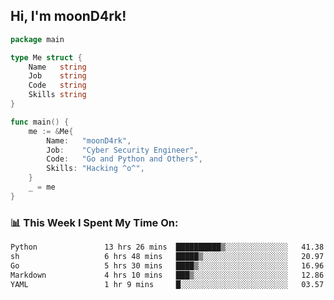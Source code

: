 <h2> Hi, I'm moonD4rk!</h2>

```go
package main

type Me struct {
	Name   string
	Job    string
	Code   string
	Skills string
}

func main() {
	me := &Me{
		Name:   "moonD4rk",
		Job:    "Cyber Security Engineer",
		Code:   "Go and Python and Others",
		Skills: "Hacking ^o^",
	}
	_ = me
}
```

<h3>📊 This Week I Spent My Time On:</h3>
<!-- <img align='right' src="https://github-readme-stats.vercel.app/api?username=moond4rk&show_icons=true&theme=radical", width="300" height="150"> -->

<!--START_SECTION:waka-->

```txt
Python               13 hrs 26 mins  ██████████▒░░░░░░░░░░░░░░   41.38 %
sh                   6 hrs 48 mins   █████▒░░░░░░░░░░░░░░░░░░░   20.97 %
Go                   5 hrs 30 mins   ████▒░░░░░░░░░░░░░░░░░░░░   16.96 %
Markdown             4 hrs 10 mins   ███▒░░░░░░░░░░░░░░░░░░░░░   12.86 %
YAML                 1 hr 9 mins     █░░░░░░░░░░░░░░░░░░░░░░░░   03.57 %
```

<!--END_SECTION:waka-->

